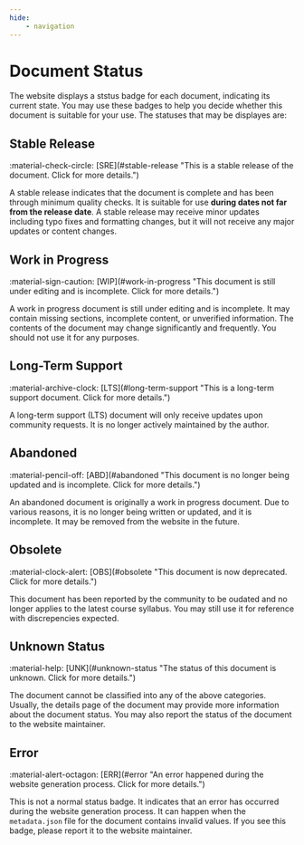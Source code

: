 ```yaml
---
hide:
    - navigation
---
```

# Document Status

The website displays a ststus badge for each document, indicating its current state.
You may use these badges to help you decide whether this document is suitable for your use.
The statuses that may be displayes are:

## Stable Release

<span class="status-badge">
    <span class="status-badge__icon">
        :material-check-circle:
    </span>
    <span class="status-badge__text">
        [SRE](#stable-release "This is a stable release of the document. Click for more details.")
    </span>
</span>

A stable release indicates that the document is complete and has been through minimum quality checks.
It is suitable for use **during dates not far from the release date**.
A stable release may receive minor updates including typo fixes and formatting changes,
but it will not receive any major updates or content changes.

## Work in Progress

<span class="status-badge">
    <span class="status-badge__icon">
        :material-sign-caution:
    </span>
    <span class="status-badge__text">
        [WIP](#work-in-progress "This document is still under editing and is incomplete. Click for more details.")
    </span>
</span>

A work in progress document is still under editing and is incomplete.
It may contain missing sections, incomplete content, or unverified information.
The contents of the document may change significantly and frequently.
You should not use it for any purposes.

## Long-Term Support

<span class="status-badge">
    <span class="status-badge__icon">
        :material-archive-clock:
    </span>
    <span class="status-badge__text">
        [LTS](#long-term-support "This is a long-term support document. Click for more details.")
    </span>
</span>

A long-term support (LTS) document will only receive updates upon community requests.
It is no longer actively maintained by the author.

## Abandoned

<span class="status-badge">
    <span class="status-badge__icon">
        :material-pencil-off:
    </span>
    <span class="status-badge__text">
        [ABD](#abandoned "This document is no longer being updated and is incomplete. Click for more details.")
    </span>
</span>

An abandoned document is originally a work in progress document. Due to various reasons, it is no longer
being written or updated, and it is incomplete.
It may be removed from the website in the future.

## Obsolete

<span class="status-badge">
    <span class="status-badge__icon">
        :material-clock-alert:
    </span>
    <span class="status-badge__text">
        [OBS](#obsolete "This document is now deprecated. Click for more details.")
    </span>
</span>

This document has been reported by the community to be oudated and no longer applies
to the latest course syllabus. You may still use it for reference with discrepencies expected.

## Unknown Status

<span class="status-badge">
    <span class="status-badge__icon">
        :material-help:
    </span>
    <span class="status-badge__text">
        [UNK](#unknown-status "The status of this document is unknown. Click for more details.")
    </span>
</span>

The document cannot be classified into any of the above categories.
Usually, the details page of the document may provide more information about the document status.
You may also report the status of the document to the website maintainer.

## Error

<span class="status-badge">
    <span class="status-badge__icon">
        :material-alert-octagon:
    </span>
    <span class="status-badge__text">
        [ERR](#error "An error happened during the website generation process. Click for more details.")
    </span>
</span>

This is not a normal status badge. It indicates that an error has occurred during the website generation process.
It can happen when the `metadata.json` file for the document contains invalid values.
If you see this badge, please report it to the website maintainer.